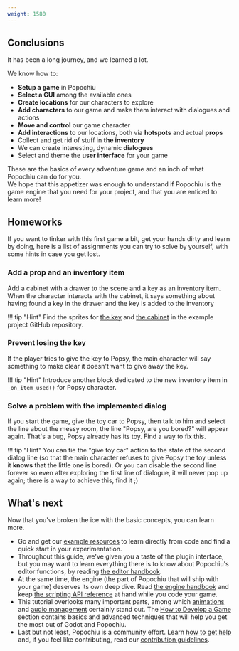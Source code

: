 ```yaml
---
weight: 1580
---
```


## Conclusions

It has been a long journey, and we learned a lot.

We know how to:

* **Setup a game** in Popochiu
* **Select a GUI** among the available ones
* **Create locations** for our characters to explore
* **Add characters** to our game and make them interact with dialogues and actions
* **Move and control** our game character
* **Add interactions** to our locations, both via **hotspots** and actual **props**
* Collect and get rid of stuff in **the inventory**
* We can create interesting, dynamic **dialogues**
* Select and theme the **user interface** for your game

These are the basics of every adventure game and an inch of what Popochiu can do for you.  
We hope that this appetizer was enough to understand if Popochiu is the game engine that you need for your project, and that you are enticed to learn more!

## Homeworks

If you want to tinker with this first game a bit, get your hands dirty and learn by doing, here is a list of assignments you can try to solve by yourself, with some hints in case you get lost.

### Add a prop and an inventory item

Add a cabinet with a drawer to the scene and a key as an inventory item. When the character interacts with the cabinet, it says something about having found a key in the drawer and the key is added to the inventory

!!! tip "Hint"
    Find the sprites for [the key](https://github.com/carenalgas/popochiu-sample-game/blob/801bdbb5cdc9139e05e496e7a703f5f4e37bc861/game/inventory_items/key/key.png) and [the cabinet](https://github.com/carenalgas/popochiu-sample-game/blob/801bdbb5cdc9139e05e496e7a703f5f4e37bc861/game/rooms/house/props/drawer/house_drawer.png) in the example project GitHub repository.

### Prevent losing the key

If the player tries to give the key to Popsy, the main character will say something to make clear it doesn't want to give away the key.

!!! tip "Hint"
    Introduce another block dedicated to the new inventory item in `_on_item_used()` for Popsy character.

### Solve a problem with the implemented dialog

If you start the game, give the toy car to Popsy, then talk to him and select the line about the messy room, the line "Popsy, are you bored?" will appear again. That's a bug, Popsy already has its toy. Find a way to fix this.

!!! tip "Hint"
    You can tie the "give toy car" action to the state of the second dialog line (so that the main character refuses to give Popsy the toy unless it **knows** that the little one is bored). Or you can disable the second line forever so even after exploring the first line of dialogue, it will never pop up again; there is a way to achieve this, find it ;)

## What's next

Now that you've broken the ice with the basic concepts, you can learn more.

* Go and get our [example resources](../../../getting-started/example-resources) to learn directly from code and find a quick start in your experimentation.
* Throughout this guide, we've given you a taste of the plugin interface, but you may want to learn everything there is to know about Popochiu's editor functions, by reading [the editor handbook](../../../the-editor-handbook).
* At the same time, the engine (the part of Popochiu that will ship with your game) deserves its own deep dive. Read [the engine handbook](../../../the-engine-handbook) and keep [the scripting API reference](../../../the-engine-handbook/scripting-overview) at hand while you code your game.
* This tutorial overlooks many important parts, among which [animations](../../../playing-animations) and [audio management](../../../adding-sound) certainly stand out. The [How to Develop a Game](../../..) section contains basics and advanced techniques that will help you get the most out of Godot and Popochiu.
* Last but not least, Popochiu is a community effort. Learn [how to get help](../../../getting-started/getting-help) and, if you feel like contributing, read our [contribution guidelines](../../../contributing-to-popochiu).